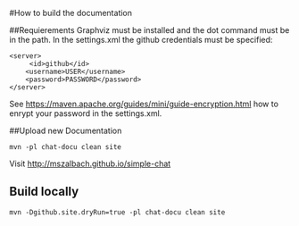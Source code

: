 #How to build the documentation

##Requierements
Graphviz must be installed and the dot command must be in the path.
In the settings.xml the github credentials must be specified:

```
<server>
     <id>github</id>
    <username>USER</username>
    <password>PASSWORD</password>
</server>
```

See https://maven.apache.org/guides/mini/guide-encryption.html how to enrypt your password in the settings.xml.

##Upload new Documentation

```
mvn -pl chat-docu clean site
```

Visit http://mszalbach.github.io/simple-chat

## Build locally
```
mvn -Dgithub.site.dryRun=true -pl chat-docu clean site
```



